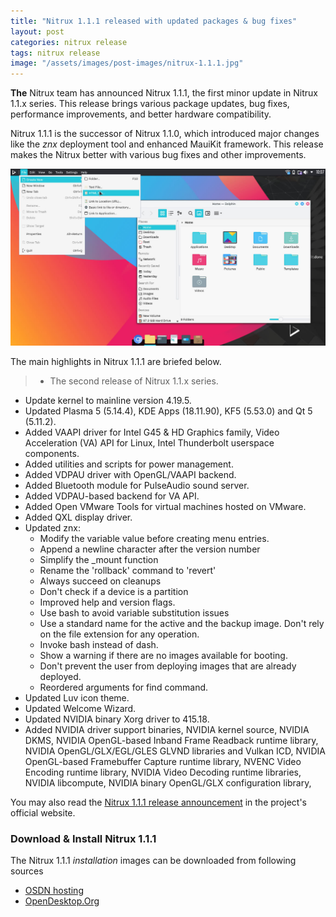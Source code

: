 ```yaml
---
title: "Nitrux 1.1.1 released with updated packages & bug fixes"
layout: post
categories: nitrux release
tags: nitrux release
image: "/assets/images/post-images/nitrux-1.1.1.jpg"
---
```


**The** Nitrux team has announced Nitrux 1.1.1, the first minor update in Nitrux 1.1.x series. This release brings various package updates, bug fixes, performance improvements, and better hardware compatibility.

Nitrux 1.1.1 is the successor of Nitrux 1.1.0, which introduced major changes like the *znx* deployment tool and enhanced MauiKit framework. This release makes the Nitrux better with various bug fixes and other improvements.

![Nitrux Preview](/assets/images/post-images/nitrux-1.1.1.jpg)

The main highlights in Nitrux 1.1.1 are briefed below.
> - The second release of Nitrux 1.1.x series.
- Update kernel to mainline version 4.19.5.
- Updated Plasma 5 (5.14.4), KDE Apps (18.11.90), KF5 (5.53.0) and Qt 5 (5.11.2).
- Added VAAPI driver for Intel G45 & HD Graphics family, Video Acceleration (VA) API for Linux, Intel Thunderbolt userspace components.
- Added utilities and scripts for power management.
- Added VDPAU driver with OpenGL/VAAPI backend.
- Added Bluetooth module for PulseAudio sound server.
- Added VDPAU-based backend for VA API.
- Added Open VMware Tools for virtual machines hosted on VMware.
- Added QXL display driver.
- Updated znx: 
    - Modify the variable value before creating menu entries.
    - Append a newline character after the version number
    - Simplify the _mount function
    - Rename the 'rollback' command to 'revert'
    - Always succeed on cleanups
    - Don't check if a device is a partition
    - Improved help and version flags.
    - Use bash to avoid variable substitution issues
    - Use a standard name for the active and the backup image. Don't rely on the file extension for any operation.
    - Invoke bash instead of dash.
    - Show a warning if there are no images available for booting.
    - Don't prevent the user from deploying images that are already deployed.
    - Reordered arguments for find command.
- Updated Luv icon theme.
- Updated Welcome Wizard.
- Updated NVIDIA binary Xorg driver to 415.18.
- Added NVIDIA driver support binaries, NVIDIA kernel source, NVIDIA DKMS, NVIDIA OpenGL-based Inband Frame Readback runtime library, NVIDIA OpenGL/GLX/EGL/GLES GLVND libraries and Vulkan ICD, NVIDIA OpenGL-based Framebuffer Capture runtime library, NVENC Video Encoding runtime library, NVIDIA Video Decoding runtime libraries, NVIDIA libcompute, NVIDIA binary OpenGL/GLX configuration library,

You may also read the [Nitrux 1.1.1 release announcement](https://www.facebook.com/Nitrux/posts/1930449777039017) in the project's official website. 
### Download & Install Nitrux 1.1.1
The Nitrux 1.1.1 *installation* images can be downloaded from following sources
- [OSDN hosting](https://osdn.net/projects/nitrux/releases/70358)
- [OpenDesktop.Org](https://www.opendesktop.org/p/1188112/)
